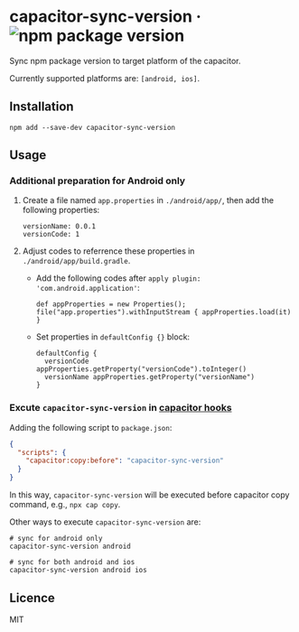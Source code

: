 # capacitor-sync-version · ![npm package version](https://img.shields.io/npm/v/capacitor-sync-version?style=flat-square)

Sync npm package version to target platform of the capacitor.

Currently supported platforms are: `[android, ios]`.

## Installation

```shell
npm add --save-dev capacitor-sync-version
```

## Usage

### Additional preparation for Android only

1. Create a file named `app.properties` in `./android/app/`, then add the following properties:

    ```
    versionName: 0.0.1
    versionCode: 1
    ```

2. Adjust codes to referrence these properties in `./android/app/build.gradle`.

    * Add the following codes after `apply plugin: 'com.android.application'`:

      ```
      def appProperties = new Properties();
      file("app.properties").withInputStream { appProperties.load(it) }
      ```

    * Set properties in `defaultConfig {}` block:

      ```
      defaultConfig {
        versionCode appProperties.getProperty("versionCode").toInteger()
        versionName appProperties.getProperty("versionName")
      }
      ```

### Excute `capacitor-sync-version` in [capacitor hooks](https://capacitorjs.com/docs/cli/hooks)

Adding the following script to `package.json`:

```json
{
  "scripts": {
    "capacitor:copy:before": "capacitor-sync-version"
  }
}
```

In this way, `capacitor-sync-version` will be executed before capacitor copy command, e.g., `npx cap copy`.

Other ways to execute `capacitor-sync-version` are:

```shell
# sync for android only
capacitor-sync-version android

# sync for both android and ios
capacitor-sync-version android ios
```

## Licence

MIT
